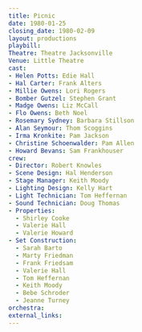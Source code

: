 ```yaml
---
title: Picnic
date: 1980-01-25
closing_date: 1980-02-09
layout: productions
playbill:
Theatre: Theatre Jacksonville
Venue: Little Theatre
cast:
- Helen Potts: Edie Hall
- Hal Carter: Frank Alters
- Millie Owens: Lori Rogers
- Bomber Gutzel: Stephen Grant
- Madge Owens: Liz McCall
- Flo Owens: Beth Noel
- Rosemary Sydney: Barbara Stillson
- Alan Seymour: Thom Scoggins
- Irma Kronkite: Pam Jackson
- Christine Schoenwalder: Pam Allen
- Howard Bevans: Sam Frankhouser
crew:
- Director: Robert Knowles
- Scene Design: Hal Henderson
- Stage Manager: Keith Moody
- Lighting Design: Kelly Hart
- Light Technician: Tom Heffernan
- Sound Technician: Doug Thomas
- Properties:
  - Shirley Cooke
  - Valerie Hall
  - Valerie Howard
- Set Construction:
  - Sarah Barto
  - Marty Friedman
  - Frank Friedsam
  - Valerie Hall
  - Tom Heffernan
  - Keith Moody
  - Bebe Schroder
  - Jeanne Turney
orchestra:
external_links:
---
```



